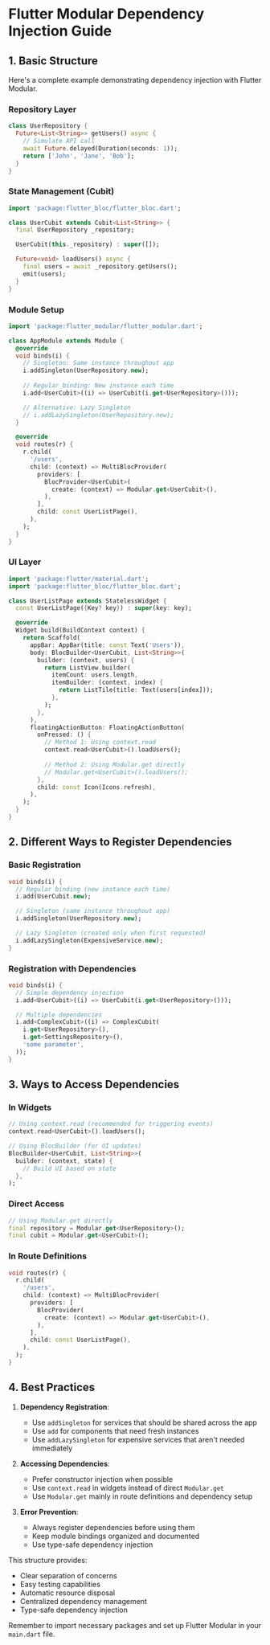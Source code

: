 

# Flutter Modular Dependency Injection Guide

## 1. Basic Structure

Here's a complete example demonstrating dependency injection with Flutter Modular.

### Repository Layer
```dart:lib/src/data/repositories/user_repository.dart
class UserRepository {
  Future<List<String>> getUsers() async {
    // Simulate API call
    await Future.delayed(Duration(seconds: 1));
    return ['John', 'Jane', 'Bob'];
  }
}
```

### State Management (Cubit)
```dart:lib/src/domain/cubit/user_cubit.dart
import 'package:flutter_bloc/flutter_bloc.dart';

class UserCubit extends Cubit<List<String>> {
  final UserRepository _repository;

  UserCubit(this._repository) : super([]);

  Future<void> loadUsers() async {
    final users = await _repository.getUsers();
    emit(users);
  }
}
```

### Module Setup
```dart:lib/src/config/routes/app.module.dart
import 'package:flutter_modular/flutter_modular.dart';

class AppModule extends Module {
  @override
  void binds(i) {
    // Singleton: Same instance throughout app
    i.addSingleton(UserRepository.new);
    
    // Regular binding: New instance each time
    i.add<UserCubit>((i) => UserCubit(i.get<UserRepository>()));

    // Alternative: Lazy Singleton
    // i.addLazySingleton(UserRepository.new);
  }

  @override
  void routes(r) {
    r.child(
      '/users',
      child: (context) => MultiBlocProvider(
        providers: [
          BlocProvider<UserCubit>(
            create: (context) => Modular.get<UserCubit>(),
          ),
        ],
        child: const UserListPage(),
      ),
    );
  }
}
```

### UI Layer
```dart:lib/src/presentation/pages/user_list_page.dart
import 'package:flutter/material.dart';
import 'package:flutter_bloc/flutter_bloc.dart';

class UserListPage extends StatelessWidget {
  const UserListPage({Key? key}) : super(key: key);

  @override
  Widget build(BuildContext context) {
    return Scaffold(
      appBar: AppBar(title: const Text('Users')),
      body: BlocBuilder<UserCubit, List<String>>(
        builder: (context, users) {
          return ListView.builder(
            itemCount: users.length,
            itemBuilder: (context, index) {
              return ListTile(title: Text(users[index]));
            },
          );
        },
      ),
      floatingActionButton: FloatingActionButton(
        onPressed: () {
          // Method 1: Using context.read
          context.read<UserCubit>().loadUsers();
          
          // Method 2: Using Modular.get directly
          // Modular.get<UserCubit>().loadUsers();
        },
        child: const Icon(Icons.refresh),
      ),
    );
  }
}
```

## 2. Different Ways to Register Dependencies

### Basic Registration
```dart
void binds(i) {
  // Regular binding (new instance each time)
  i.add(UserCubit.new);

  // Singleton (same instance throughout app)
  i.addSingleton(UserRepository.new);

  // Lazy Singleton (created only when first requested)
  i.addLazySingleton(ExpensiveService.new);
}
```

### Registration with Dependencies
```dart
void binds(i) {
  // Simple dependency injection
  i.add<UserCubit>((i) => UserCubit(i.get<UserRepository>()));

  // Multiple dependencies
  i.add<ComplexCubit>((i) => ComplexCubit(
    i.get<UserRepository>(),
    i.get<SettingsRepository>(),
    'some parameter',
  ));
}
```

## 3. Ways to Access Dependencies

### In Widgets
```dart
// Using context.read (recommended for triggering events)
context.read<UserCubit>().loadUsers();

// Using BlocBuilder (for UI updates)
BlocBuilder<UserCubit, List<String>>(
  builder: (context, state) {
    // Build UI based on state
  },
);
```

### Direct Access
```dart
// Using Modular.get directly
final repository = Modular.get<UserRepository>();
final cubit = Modular.get<UserCubit>();
```

### In Route Definitions
```dart
void routes(r) {
  r.child(
    '/users',
    child: (context) => MultiBlocProvider(
      providers: [
        BlocProvider(
          create: (context) => Modular.get<UserCubit>(),
        ),
      ],
      child: const UserListPage(),
    ),
  );
}
```

## 4. Best Practices

1. **Dependency Registration**:
   - Use `addSingleton` for services that should be shared across the app
   - Use `add` for components that need fresh instances
   - Use `addLazySingleton` for expensive services that aren't needed immediately

2. **Accessing Dependencies**:
   - Prefer constructor injection when possible
   - Use `context.read` in widgets instead of direct `Modular.get`
   - Use `Modular.get` mainly in route definitions and dependency setup

3. **Error Prevention**:
   - Always register dependencies before using them
   - Keep module bindings organized and documented
   - Use type-safe dependency injection

This structure provides:
- Clear separation of concerns
- Easy testing capabilities
- Automatic resource disposal
- Centralized dependency management
- Type-safe dependency injection

Remember to import necessary packages and set up Flutter Modular in your `main.dart` file.
